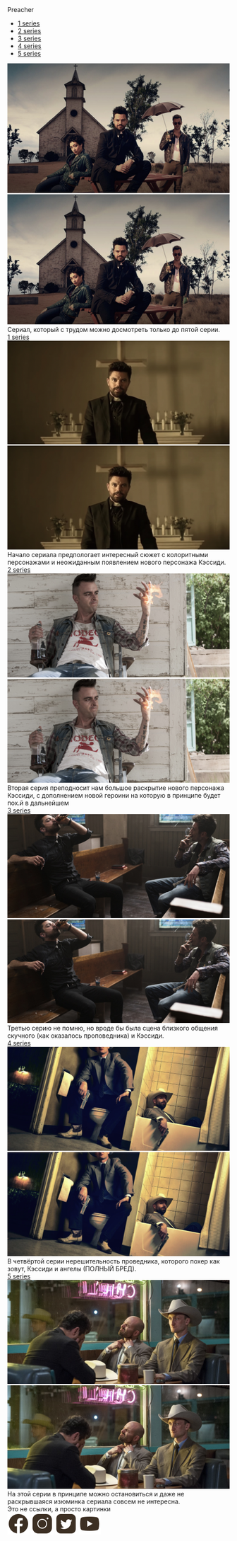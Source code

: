 <!DOCTYPE html>
<html lang="en">
<head>
   <meta charset="UTF-8">
   <meta http-equiv="X-UA-Compatible" content="IE=edge">
   <meta name="viewport" content="width=device-width, initial-scale=1.0">
   <link rel="stylesheet" href="css/style.css">
   <link rel="stylesheet" href="css/media.css">
   <title>Self 9</title>
</head>
<body>
   <div class="wrapper">
      <div class="page1">
         <div class="header">
            <div class="container">
               <div class="header_content">
                  <nav class="nav">
                     <div class="logo">
                        <a>Preacher</a>
                     </div>
                     <div id="menu_burger" onclick="addlock()" class="menu_burger">
                        <span></span>
                     </div>
                     <ul class="ul" id="ul">
                        <li class="li1"><a class="link_head" href="#series1">1 series</a></li>
                        <li class="li1"><a class="link_head" href="#series2">2 series</a></li>
                        <li class="li1"><a class="link_head" href="#series3">3 series</a></li>
                        <li class="li1"><a class="link_head" href="#series4">4 series</a></li>
                        <li class="li1"><a class="link_head" href="#series5">5 series</a></li>
                     </ul>
                  </nav>
               </div>
            </div>
         </div>
         <div class="page12">
            <div class="container">
               <div class="page1_body">
                  <div class="col">
                     <div class="img1">
                        <img src="img/bg1.jpg" alt="some">
                     </div>
                     <div class="img2">
                        <img src="img/bg1.jpg" alt="some">
                     </div>
                     <div class="info">
                        <div class="page1_text">
                           Сериал, который с трудом можно досмотреть
                           только до пятой серии.
                        </div>
                     </div>
                  </div>
               </div>
            </div>
         </div>
      </div>
      <div id="series1" class="page11">
         <div class="container">
            <div class="page1_body">
               <div class="link">
                  <a href="series1.html" class="page1_link_series page1_link_series2 title">
                     1 series
                  </a>
               </div>
               <div class="soc">
                  <div class="img121">
                     <img src="img/bg10.jpg" alt="some img">
                  </div>
                  <div class="img122">
                     <img src="img/bg10.jpg" alt="some img">
                  </div>
                  <div class="page_text">
                     <div class="text text3">
                        Начало сериала предпологает интересный сюжет с колоритными 
                        персонажами и неожиданным появлением нового персонажа Кэссиди. 
                     </div>
                  </div>
               </div>
            </div>
         </div>
      </div>
      <div id="series2" class="page02">
         <div class="container">
            <div class="page1_body">
               <div class="link">
                  <a href="series2.html" class="page1_link_series page1_link_series2 title">
                     2 series
                  </a>
               </div>
               <div class="soc">
                  <div class="img121">
                     <img src="img/bg20.jpg" alt="some img">
                  </div>
                  <div class="img122">
                     <img src="img/bg20.jpg" alt="some img">
                  </div>
                  <div class="page_text">
                     <div class="text text3">
                        Вторая серия преподносит нам  большое раскрытие нового персонажа Кэссиди, 
                        с дополнением новой героини на которую в принципе будет пох.й в дальнейшем 
                     </div>
                  </div>
               </div>
            </div>
         </div>
      </div>
      <div id="series3" class="page03">
         <div class="container">
            <div class="page1_body">
               <div class="link">
                  <a href="series3.html" class="page1_link_series page1_link_series2 title">
                     3 series
                  </a>
               </div>
               <div class="soc">
                  <div class="img121">
                     <img src="img/bg30.jpg" alt="some img">
                  </div>
                  <div class="img122">
                     <img src="img/bg30.jpg" alt="some img">
                  </div>
                  <div class="page_text">
                     <div class="text text3">
                        Третью серию не помню, но вроде бы была сцена близкого 
                        общения скучного (как оказалось проповедника) и Кэссиди.
                     </div>
                  </div>
               </div>
            </div>
         </div>
      </div>
      <div id="series4" class="page04">
         <div class="container">
            <div class="page1_body">
               <div class="link">
                  <a href="series4.html" class="page1_link_series page1_link_series2 title">
                     4 series
                  </a>
               </div>
               <div class="soc">
                  <div class="img121">
                     <img src="img/bg40.jpg" alt="some img">
                  </div>
                  <div class="img122">
                     <img src="img/bg40.jpg" alt="some img">
                  </div>
                  <div class="page_text">
                     <div class="text text3">
                        В четвёртой серии нерешительность проведника, которого похер как зовут, 
                        Кэссиди и ангелы (ПОЛНЫЙ БРЕД).
                     </div>
                  </div>
               </div>
            </div>
         </div>
      </div>
      <div id="series5" class="page05">
         <div class="container">
            <div class="page1_body">
               <div class="link">
                  <a href="series5.html" class="page1_link_series page1_link_series2 title">
                     5 series
                  </a>
               </div>
               <div class="soc">
                  <div class="img121">
                     <img src="img/bg50.jpg" alt="some img">
                  </div>
                  <div class="img122">
                     <img src="img/bg50.jpg" alt="some img">
                  </div>
                  <div class="page_text">
                     <div class="text text3">
                        На этой серии в принципе можно остановиться и даже не раскрывшаяся 
                        изюминка сериала совсем не интересна.
                     </div>
                  </div>
               </div>
            </div>
         </div>
      </div>
      <footer class="footer">
         <div class="container">
            <div class="footer_body">
               <div class="footer_title">
                  Это не ссылки, а просто картинки
               </div>
               <div class="footer_link_soces">
                  <a href="#"><img src="img/soc1.png" alt="some img"></a>
                  <a href="#"><img src="img/soc2.png" alt="some img"></a>
                  <a href="#"><img src="img/soc3.png" alt="some img"></a>
                  <a href="#"><img src="img/soc4.png" alt="some img"></a>
               </div>
            </div>
         </div>
      </footer>
   </div>
   <script src="js/jquery-1.9.1.min.js"></script>
   <script src="js/main.js"></script>
   <script>
      $(function(){
      $('a[href^="#"]').click(function(){
      var target = $(this).attr('href');
      $('html, body').animate({scrollTop: $(target).offset().top}, 800);//800 - длительность скроллинга в мс
      return false;
      });
      });
   </script>
</body>
</html>
